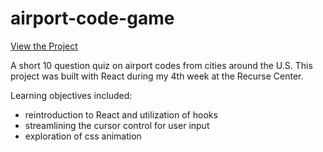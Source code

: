 # airport-code-game

[View the Project](https://d-murphy.github.io/airport-code-game/)

A short 10 question quiz on airport codes from cities around the U.S. This project was built with React during my 4th week at the Recurse Center. 

Learning objectives included:

* reintroduction to React and utilization of hooks
* streamlining the cursor control for user input
* exploration of css animation
